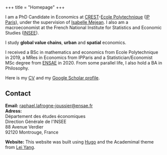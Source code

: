 +++
title = "Homepage"
+++



I am a PhD Candidate in Economics at [CREST](https://crest.science/)-[Ecole Polytechnique](https://www.polytechnique.edu/en) ([IP Paris](https://www.ip-paris.fr/en)), under the supervision of [Isabelle Mejean](https://www.isabellemejean.com/). I also am a macroeconomist at the French National Institute for Statistics and Economic Studies ([INSEE](https://www.insee.fr/)).

I study **global value chains**, **urban** and **spatial** economics.

I received a BSc in mathematics and economics from Ecole Polytechnique in 2019, a MRes in Economics from IPParis and a Statistician/Economist MSc degree from [ENSAE](https://www.ensae.fr/) in 2020. From some parallel life, I also hold a BA in Philosophy. 


Here is my [CV](https://raphael-lafrogne-joussier.github.io/homepage/CV_academic.pdf) and my [Google Scholar profile](https://scholar.google.com/citations?user=dt7xJSYAAAAJ&hl=en).

## Contact

**Email:** [raphael.lafrogne-joussier@ensae.fr](raphael.lafrogne-joussier@ensae.fr)  
**Adress:**  
Département des études économiques  
Direction Générale de l'INSEE  
88 Avenue Verdier  
92120 Montrouge, France


**Website:** This website was built using [Hugo](https://gohugo.io/) and the Academimal theme from [Lei Yang](https://github.com/yangl1996/academimal). 